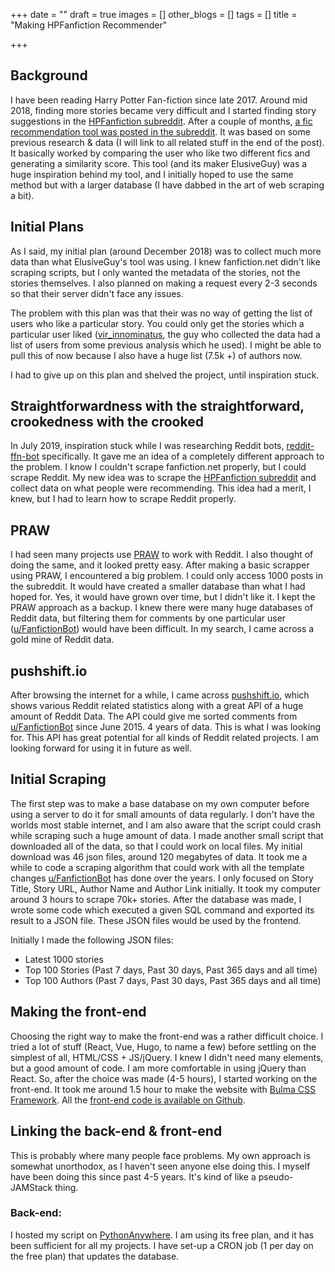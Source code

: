 +++
date = ""
draft = true
images = []
other_blogs = []
tags = []
title = "Making HPFanfiction Recommender"

+++
## Background

I have been reading Harry Potter Fan-fiction since late 2017. Around mid 2018, finding more stories became very difficult and I started finding story suggestions in the [HPFanfiction subreddit](https://reddit.com/r/HPFanfiction). After a couple of months, [a fic recommendation tool was posted in the subreddit](https://www.reddit.com/r/HPfanfiction/comments/9pw53f/a_lot_of_people_liked_the_fic_recommender_i/). It was based on some previous research & data (I will link to all related stuff in the end of the post).  It basically worked by comparing the user who like two different fics and generating a similarity score.  This tool (and its maker ElusiveGuy) was a huge inspiration behind my tool, and I initially hoped to use the same method but with a larger database (I have dabbed in the art of web scraping a bit).

## Initial Plans

As I said, my initial plan (around December 2018) was to collect much more data than what ElusiveGuy's tool was using. I knew fanfiction.net didn't like scraping scripts, but I only wanted the metadata of the stories, not the stories themselves. I also planned on making a request every 2-3 seconds so that their server didn't face any issues.

The problem with this plan was that their was no way of getting the list of users who like a particular story. You could only get the stories which a particular user liked ([vir_innominatus](https://www.reddit.com/user/vir_innominatus/), the guy who collected the data had a list of users from some previous analysis which he used). I might be able to pull this of now because I also have a huge list (7.5k +) of authors now.

I had to give up on this plan and shelved the project, until inspiration stuck.

## Straightforwardness with the straightforward, crookedness with the crooked

In July 2019, inspiration stuck while I was researching Reddit bots, [reddit-ffn-bot](https://github.com/tusing/reddit-ffn-bot) specifically. It gave me an idea of a completely different approach to the problem. I know I couldn't scrape fanfiction.net properly, but I could scrape Reddit. My new idea was to scrape the [HPFanfiction subreddit](https://reddit.com/r/HPFanfiction) and collect data on what people were recommending. This idea had a merit, I knew, but I had to learn how to scrape Reddit properly. 

## PRAW

I had seen many projects use [PRAW]() to work with Reddit. I also thought of doing the same, and it looked pretty easy. After making a basic scrapper using PRAW, I encountered a big problem. I could only access 1000 posts in the subreddit. It would have created a smaller database than what I had hoped for. Yes, it would have grown over time, but I didn't like it. I kept the PRAW approach as a backup. I knew there were many huge databases of Reddit data, but filtering them for comments by one particular user ([u/FanfictionBot](https://www.reddit.com/user/FanfictionBot/)) would have been difficult. In my search, I came across a gold mine of Reddit data.

## pushshift.io

After browsing the internet for a while, I came across [pushshift.io](https://pushshift.io), which shows various Reddit related statistics along with a great API of a huge amount of Reddit Data. The API could give me sorted comments from [u/FanfictionBot](https://www.reddit.com/user/FanfictionBot/) since June 2015. 4 years of data. This is what I was looking for. This API has great potential for all kinds of Reddit related projects. I am looking forward for using it in future as well.

## Initial Scraping

The first step was to make a base database on my own computer before using a server to do it for small amounts of data regularly. I don't have the worlds most stable internet, and  I am also aware that the script could crash while scraping such a huge amount of data. I made  another small script that downloaded all of the data, so that I could work on local files. My initial download was 46 json files, around 120 megabytes of data. It took me a while to code a scraping algorithm that could work with all the template changes [u/FanfictionBot](https://www.reddit.com/user/FanfictionBot/) has done over the years. I only focused on Story Title, Story URL, Author Name and Author Link initially. It took my computer around 3 hours to scrape 70k+ stories. After the database was made, I wrote some code which executed a given SQL command and exported its result to a JSON file. These JSON files would be used by the frontend.

Initially I made the following JSON files:

* Latest 1000 stories
* Top 100 Stories (Past 7 days, Past 30 days, Past 365 days and all time)
* Top 100 Authors (Past 7 days, Past 30 days, Past 365 days and all time)

## Making the front-end

Choosing the right way to make the front-end was a rather difficult choice. I tried a lot of stuff (React, Vue, Hugo, to name a few) before settling on the simplest of all, HTML/CSS + JS/jQuery. I knew I didn't need many elements, but a good amount of code. I am more comfortable in using jQuery than React. So, after the choice was made (4-5 hours), I started working on the front-end. It took me around 1.5 hour to make the website with [Bulma CSS Framework](http://bulma.io). All the [front-end code is available on Github](https://github.com/HackeSta/hpffrec-website). 

## Linking the back-end & front-end

This is probably where many people face problems. My own approach is somewhat unorthodox, as I haven't seen anyone else doing this. I myself have been doing this since past 4-5 years. It's kind of like a pseudo-JAMStack thing. 

### Back-end:

I hosted my script on [PythonAnywhere](). I am using its free plan, and it has been sufficient for all my projects. I have set-up a CRON job (1 per day on the free plan) that updates the database.